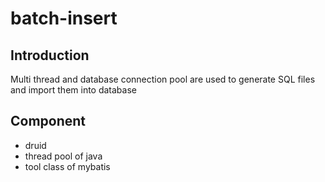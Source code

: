 # batch-insert
## Introduction
Multi thread and database connection pool are used to generate SQL files and import them into database
## Component
+ druid
+ thread pool of java
+ tool class of mybatis

